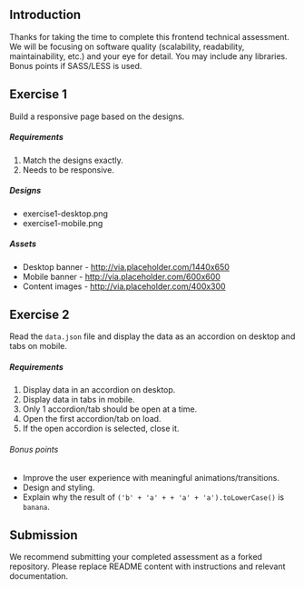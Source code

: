 Introduction
---
Thanks for taking the time to complete this frontend technical assessment. We will be focusing on software quality (scalability, readability, maintainability, etc.) and your eye for detail. You may include any libraries. Bonus points if SASS/LESS is used. 

Exercise 1
---
Build a responsive page based on the designs.

##### Requirements
1. Match the designs exactly.
2. Needs to be responsive.

##### Designs
* exercise1-desktop.png
* exercise1-mobile.png

##### Assets
* Desktop banner - http://via.placeholder.com/1440x650
* Mobile banner - http://via.placeholder.com/600x600
* Content images - http://via.placeholder.com/400x300

Exercise 2
---
Read the `data.json` file and display the data as an accordion on desktop and tabs on mobile.

##### Requirements
1. Display data in an accordion on desktop.
2. Display data in tabs in mobile.
3. Only 1 accordion/tab should be open at a time.
4. Open the first accordion/tab on load.
5. If the open accordion is selected, close it.

###### Bonus points
* Improve the user experience with meaningful animations/transitions.
* Design and styling.
* Explain why the result of `('b' + 'a' + + 'a' + 'a').toLowerCase()` is `banana`.

Submission
---
We recommend submitting your completed assessment as a forked repository. Please replace README content with instructions and relevant documentation.
